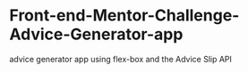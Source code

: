 # Front-end-Mentor-Challenge-Advice-Generator-app
advice  generator  app  using  flex-box and the Advice Slip API
